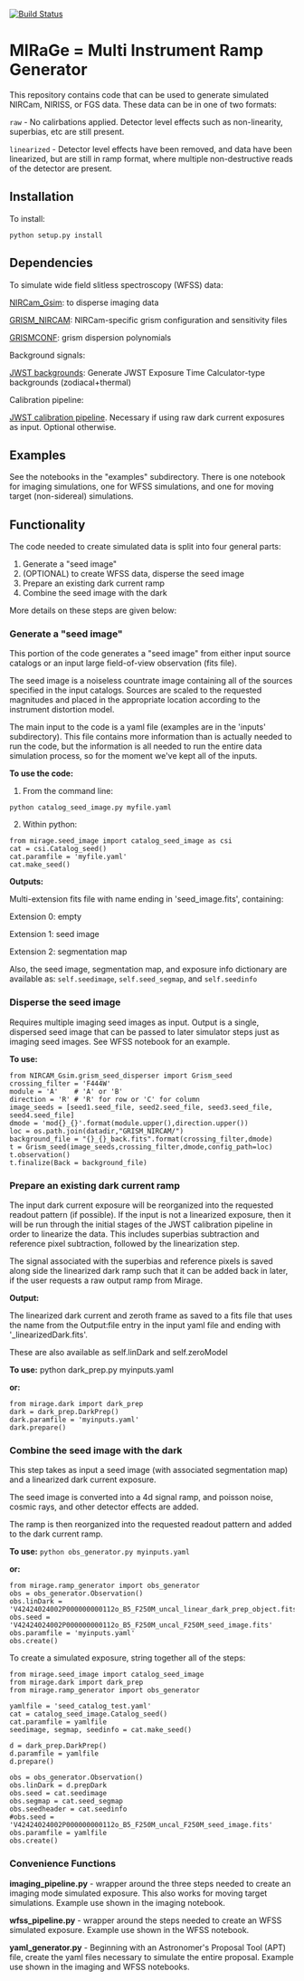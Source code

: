 [![Build Status](https://travis-ci.org/spacetelescope/mirage.svg?branch=master)](https://travis-ci.org/spacetelescope/mirage)

# MIRaGe = Multi Instrument Ramp Generator

This repository contains code that can be used to generate
simulated NIRCam, NIRISS, or FGS data. These data can be in one
of two formats:

`raw` - No calirbations applied. Detector level effects such as non-linearity,
superbias, etc are still present.

`linearized` - Detector level effects have been removed, and data have been
linearized, but are still in ramp format, where multiple non-destructive
reads of the detector are present.


## Installation

To install:

```
python setup.py install
```

## Dependencies

To simulate wide field slitless spectroscopy (WFSS) data:

[NIRCam_Gsim][d1]: to disperse imaging data

[GRISM_NIRCAM][d2]: NIRCam-specific grism configuration and sensitivity files

[GRISMCONF][d3]: grism dispersion polynomials

Background signals:

[JWST backgrounds][d4]: Generate JWST Exposure Time Calculator-type backgrounds (zodiacal+thermal)

[d1]: https://github.com/npirzkal/NIRCAM_Gsim
[d2]: https://github.com/npirzkal/GRISM_NIRCAM
[d3]: https://github.com/npirzkal/GRISMCONF
[d4]: https://github.com/spacetelescope/jwst_backgrounds


Calibration pipeline:

[JWST calibration pipeline][d5]. Necessary if using raw dark current exposures as input. Optional otherwise.

[d5]: https://github.com/STScI-JWST/jwst


## Examples

See the notebooks in the "examples" subdirectory. There is one notebook
for imaging simulations, one for WFSS simulations, and one for moving target
(non-sidereal) simulations.


## Functionality

The code needed to create simulated data is split into
four general parts:

1. Generate a "seed image"
2. (OPTIONAL) to create WFSS data, disperse the seed image
3. Prepare an existing dark current ramp
4. Combine the seed image with the dark 

More details on these steps are given below:

### Generate a "seed image"

This portion of the code generates a "seed image" from
either input source catalogs or an input large field-of-view
observation (fits file). 

The seed image is a noiseless countrate image containing
all of the sources specified in the input catalogs. Sources
are scaled to the requested magnitudes and placed in the
appropriate location according to the instrument distortion model.

The main input to the code is a yaml file (examples are
in the 'inputs' subdirectory). This file contains more
information than is actually needed to run the code,
but the information is all needed to run the entire
data simulation process, so for the moment we've kept all
of the inputs.


**To use the code:**

1) From the command line:
```
python catalog_seed_image.py myfile.yaml
```

2) Within python:
```
from mirage.seed_image import catalog_seed_image as csi
cat = csi.Catalog_seed()
cat.paramfile = 'myfile.yaml'
cat.make_seed()
```

**Outputs:**

Multi-extension fits file with name ending in 'seed_image.fits', containing:

Extension 0: empty

Extension 1: seed image

Extension 2: segmentation map

Also, the seed image, segmentation map, and exposure info dictionary are available as:
`self.seedimage`, `self.seed_segmap`, and `self.seedinfo`

### Disperse the seed image 

Requires multiple imaging seed images as input. Output is a single, dispersed
seed image that can be passed to later simulator steps just as imaging seed
images. See WFSS notebook for an example.

**To use:**
```
from NIRCAM_Gsim.grism_seed_disperser import Grism_seed
crossing_filter = 'F444W'
module = 'A'    # 'A' or 'B'
direction = 'R' # 'R' for row or 'C' for column
image_seeds = [seed1.seed_file, seed2.seed_file, seed3.seed_file, seed4.seed_file]
dmode = 'mod{}_{}'.format(module.upper(),direction.upper())
loc = os.path.join(datadir,"GRISM_NIRCAM/")
background_file = "{}_{}_back.fits".format(crossing_filter,dmode)
t = Grism_seed(image_seeds,crossing_filter,dmode,config_path=loc)
t.observation()
t.finalize(Back = background_file)
```

### Prepare an existing dark current ramp 

The input dark current exposure will be reorganized into the
requested readout pattern (if possible). If the input is not
a linearized exposure, then it will be run through the
initial stages of the JWST calibration pipeline in order to
linearize the data. This includes superbias subtraction and
reference pixel subtraction, followed by the linearization
step.

The signal associated with the superbias and reference pixels
is saved along side the linearized dark ramp such that it
can be added back in later, if the user requests a raw output
ramp from Mirage.

**Output:**

The linearized dark current and zeroth frame as saved to a fits file
that uses the name from the Output:file entry in the input yaml file
and ending with '_linearizedDark.fits'.

These are also available as self.linDark and self.zeroModel

**To use:**
python dark_prep.py myinputs.yaml

**or:**
```
from mirage.dark import dark_prep
dark = dark_prep.DarkPrep()
dark.paramfile = 'myinputs.yaml'
dark.prepare()
```

### Combine the seed image with the dark

This step takes as input a seed image (with associated segmentation
map) and a linearized dark current exposure.

The seed image is converted into a 4d signal ramp,
and poisson noise, cosmic rays, and other detector effects
are added.

The ramp is then reorganized into the requested readout
pattern and added to the dark current ramp.

**To use:**
`python obs_generator.py myinputs.yaml`

**or:**
```
from mirage.ramp_generator import obs_generator
obs = obs_generator.Observation()
obs.linDark = 'V42424024002P000000000112o_B5_F250M_uncal_linear_dark_prep_object.fits'
obs.seed = 'V42424024002P000000000112o_B5_F250M_uncal_F250M_seed_image.fits'
obs.paramfile = 'myinputs.yaml'
obs.create()
```

To create a simulated exposure, string together all of the steps:
```
from mirage.seed_image import catalog_seed_image
from mirage.dark import dark_prep
from mirage.ramp_generator import obs_generator

yamlfile = 'seed_catalog_test.yaml'
cat = catalog_seed_image.Catalog_seed()
cat.paramfile = yamlfile
seedimage, segmap, seedinfo = cat.make_seed()

d = dark_prep.DarkPrep()
d.paramfile = yamlfile
d.prepare()

obs = obs_generator.Observation()
obs.linDark = d.prepDark
obs.seed = cat.seedimage 
obs.segmap = cat.seed_segmap 
obs.seedheader = cat.seedinfo 
#obs.seed = 'V42424024002P000000000112o_B5_F250M_uncal_F250M_seed_image.fits'
obs.paramfile = yamlfile
obs.create()
```

### Convenience Functions

**imaging_pipeline.py** - wrapper around the three steps needed to create an
imaging mode simulated exposure. This also works for moving target
simulations. Example use shown in the imaging notebook.

**wfss_pipeline.py** - wrapper around the steps needed to create an WFSS
simulated exposure. Example use shown in the WFSS notebook.

**yaml_generator.py** - Beginning with an Astronomer's Proposal Tool (APT) file,
create the yaml files necessary to simulate the entire proposal. Example use
shown in the imaging and WFSS notebooks.